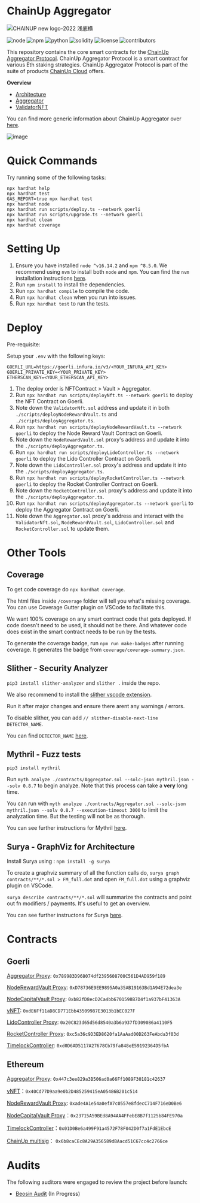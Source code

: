 # ChainUp Aggregator

![CHAINUP new logo-2022 浅底横](https://user-images.githubusercontent.com/103015469/191217935-895ab918-3644-4c86-bfda-9599c8639c91.png)

![node](https://img.shields.io/badge/node-v16.14.2-green)
![npm](https://img.shields.io/badge/npm-v8.5.0-green)
![python](https://img.shields.io/badge/python-v3.8.10-green)
![solidity](https://img.shields.io/badge/solidity-0.8.7-brightgreen)
![license](https://img.shields.io/github/license/ChainUp-Cloud/ChainUpAggregator)
![contributors](https://img.shields.io/github/contributors/ChainUp-Cloud/ChainUpAggregator)

<!--
| Statements                  | Branches                | Functions                 | Lines             |
| --------------------------- | ----------------------- | ------------------------- | ----------------- |
| ![Statements](https://img.shields.io/badge/statements-66.49%25-red.svg?style=flat) | ![Branches](https://img.shields.io/badge/branches-57.81%25-red.svg?style=flat) | ![Functions](https://img.shields.io/badge/functions-82.35%25-yellow.svg?style=flat) | ![Lines](https://img.shields.io/badge/lines-67.38%25-red.svg?style=flat) |
-->

This repository contains the core smart contracts for the [ChainUp Aggregator Protocol](https://staking.chainupcloud.com/). ChainUp Aggregator Protocol is a smart contract for various Eth staking strategies. ChainUp Aggregator Protocol is part of the suite of products [ChainUp Cloud](https://docs.chainupcloud.com/) offers.

**Overview**

* [Architecture](./docs/architecture.md)
* [Aggregator](./docs/aggregator.md)
* [ValidatorNFT](./docs/validatorNFT.md)

You can find more generic information about ChainUp Aggregator over [here](https://docs.chainupcloud.com/introduction/products/chainup-aggregator).

![image](https://user-images.githubusercontent.com/103015469/191221110-792b96bc-9f60-43eb-a836-f018efe1b5ea.png)

# Quick Commands

Try running some of the following tasks:

```shell
npx hardhat help
npx hardhat test
GAS_REPORT=true npx hardhat test
npx hardhat node
npx hardhat run scripts/deploy.ts --network goerli
npx hardhat run scripts/upgrade.ts --network goerli
npx hardhat clean
npx hardhat coverage
```

# Setting Up

1. Ensure you have installed `node ^v16.14.2` and `npm ^8.5.0`. We recommend using `nvm` to install both `node` and `npm`. You can find the `nvm` installation instructions [here](https://github.com/nvm-sh/nvm#installing-and-updating).
2. Run `npm install` to install the dependencies.
3. Run `npx hardhat compile` to compile the code.
4. Run `npx hardhat clean` when you run into issues.
5. Run `npx hardhat test` to run the tests.

# Deploy

Pre-requisite:

Setup your `.env` with the following keys:

```
GOERLI_URL=https://goerli.infura.io/v3/<YOUR_INFURA_API_KEY>
GOERLI_PRIVATE_KEY=<YOUR_PRIVATE_KEY>
ETHERSCAN_KEY=<YOUR_ETHERSCAN_API_KEY>
```

1. The deploy order is NFTContract > Vault > Aggregator.
2. Run `npx hardhat run scripts/deployNft.ts --network goerli` to deploy the NFT Contract on Goerli.
3. Note down the `ValidatorNft.sol` address and update it in both `./scripts/deployNodeRewardVault.ts` and `./scripts/deployAggregator.ts`.
4. Run `npx hardhat run scripts/deployNodeRewardVault.ts --network goerli` to deploy the Node Reward Vault Contract on Goerli.
5. Note down the `NodeRewardVault.sol` proxy's address and update it into the `./scripts/deployAggregator.ts`.
6. Run `npx hardhat run scripts/deployLidoController.ts --network goerli` to deploy the Lido Controller Contract on Goerli.
7. Note down the `LidoController.sol` proxy's address and update it into the `./scripts/deployAggregator.ts`.
8. Run `npx hardhat run scripts/deployRocketController.ts --network goerli` to deploy the Rocket Controller Contract on Goerli.
9. Note down the `RocketController.sol` proxy's address and update it into the `./scripts/deployAggregator.ts`.
10. Run `npx hardhat run scripts/deployAggregator.ts --network goerli` to deploy the Aggregator Contract on Goerli.
11. Note down the `Aggregator.sol` proxy's address and interact with the `ValidatorNft.sol`, `NodeRewardVault.sol`, `LidoController.sol` and `RocketController.sol` to update them.

# Other Tools

## Coverage

To get code coverage do `npx hardhat coverage`.

The html files inside `/coverage` folder will tell you what's missing coverage. You can use Coverage Gutter plugin on VSCode to facilitate this.

We want 100% coverage on any smart contract code that gets deployed. If code doesn't need to be used, it should not be there. And whatever code does exist in the smart contract needs to be run by the tests.

To generate the coverage badge, run `npm run make-badges` after running coverage. It generates the badge from `coverage/coverage-summary.json`.

## Slither - Security Analyzer

`pip3 install slither-analyzer` and
`slither .` inside the repo.

We also recommend to install the [slither vscode extension](https://marketplace.visualstudio.com/items?itemName=trailofbits.slither-vscode).

Run it after major changes and ensure there arent any warnings / errors.

To disable slither, you can add `// slither-disable-next-line DETECTOR_NAME`.

You can find `DETECTOR_NAME` [here](https://github.com/crytic/slither/wiki/Detector-Documentation).

## Mythril - Fuzz tests

`pip3 install mythril`

Run `myth analyze ./contracts/Aggregator.sol --solc-json mythril.json --solv 0.8.7` to begin analyze. Note that this process can take a **very** long time.

You can run with `myth analyze ./contracts/Aggregator.sol --solc-json mythril.json --solv 0.8.7 --execution-timeout 3000` to limit the analyzation time. But the testing will not be as thorough.

You can see further instructions for Mythril [here](https://github.com/ConsenSys/mythril).

## Surya - GraphViz for Architecture

Install Surya using : `npm install -g surya`

To create a graphviz summary of all the function calls do, `surya graph contracts/**/*.sol > FM_full.dot` and open `FM_full.dot` using a graphviz plugin on VSCode.

`surya describe contracts/**/*.sol` will summarize the contracts and point out fn modifiers / payments. It's useful to get an overview.

You can see further instructons for Surya [here](https://github.com/ConsenSys/surya).


# Contracts 
## Goerli
[Aggregator Proxy](https://goerli.etherscan.io/address/0x789983D968074df2395608700C561D4AD959f189#code): `0x789983D968074df2395608700C561D4AD959f189`

[NodeRewardVault Proxy](https://goerli.etherscan.io/address/0xD78736E9EE9895A0a35AB19163Bd1A94E72dea3e#code): `0xD78736E9EE9895A0a35AB19163Bd1A94E72dea3e`

[NodeCapitalVault Proxy](https://goerli.etherscan.io/address/0xb82fD8ecD2Ca4bb6701598B7D4f1a937bF41363A#code): `0xb82fD8ecD2Ca4bb6701598B7D4f1a937bF41363A`

[vNFT](https://goerli.etherscan.io/address/0xdE6Ff11aD8CD771Ebb43509987E3013b1bEC027F#code): `0xdE6Ff11aD8CD771Ebb43509987E3013b1bEC027F`

[LidoController Proxy](https://goerli.etherscan.io/address/0x20C823d65d56d8540a3b6a937fD309086a4110F5#code): `0x20C823d65d56d8540a3b6a937fD309086a4110F5`

[RocketController Proxy](https://goerli.etherscan.io/address/0xc5a36c9D3ED8620fa1AaAad00D263FeAbda3f03d#code): `0xc5a36c9D3ED8620fa1AaAad00D263FeAbda3f03d`

[TimelockController](https://goerli.etherscan.io/address/0xd0D6AD5117A27678Cb79fa848eE59192364D5fbA#code): `0xd0D6AD5117A27678Cb79fa848eE59192364D5fbA`

## Ethereum
[Aggregator Proxy](https://etherscan.io/address/0x447c3ee829a3B506ad0a66Ff1089F30181c42637#code): `0x447c3ee829a3B506ad0a66Ff1089F30181c42637`

[vNFT](https://etherscan.io/address/0x40Cd77D9aa9e0b2D485259415eA05486B201c514#code)：`0x40Cd77D9aa9e0b2D485259415eA05486B201c514`

[NodeRewardVault Proxy](https://etherscan.io/address/0xade4A1e54a0efA7c0557e8fdecC714F716eD0Be6#code): `0xade4A1e54a0efA7c0557e8fdecC714F716eD0Be6`

[NodeCapitalVault Proxy](https://etherscan.io/address/0x23715A59BEd8A94AA4FFebE8B7f1125b84FE970a#code)：`0x23715A59BEd8A94AA4FFebE8B7f1125b84FE970a`

[TimelockController](https://etherscan.io/address/0x01D0Be6a499F91a4572F78F042D0f7a1FdE1EbcE#code)：`0x01D0Be6a499F91a4572F78F042D0f7a1FdE1EbcE`

[ChainUp multisig](https://etherscan.io/address/0x6b8caCEc8A29A356589dBAacd51C67cc4c2766ce#code)： `0x6b8caCEc8A29A356589dBAacd51C67cc4c2766ce`

# Audits
The following auditors were engaged to review the project before launch:
* [Beosin Audit](https://beosin.com/) (In Progress)